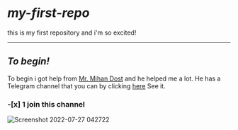 # ***my-first-repo***
this is my first repository and i'm so excited!  
___
## ***To begin!***
To begin i got help from [Mr. Mihan Dost](https://github.com/AliMD) and he helped me a lot.
He has a Telegram channel that you can by clicking [here](https://t.me/AliMDSchool) See it.  
### -[x] **1** **join this channel**
![Screenshot 2022-07-27 042722](https://user-images.githubusercontent.com/110055565/181236035-e7bdcac7-e613-49c3-b601-58d9f23e8abb.png)
